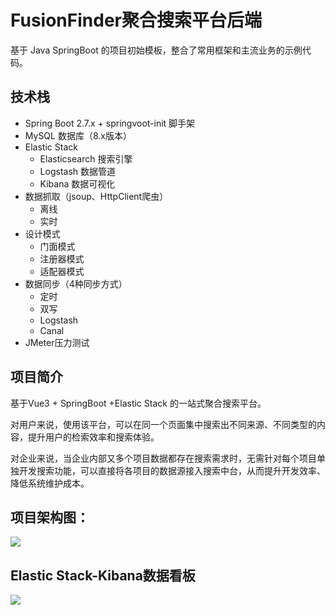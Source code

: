 # FusionFinder聚合搜索平台后端


基于 Java SpringBoot 的项目初始模板，整合了常用框架和主流业务的示例代码。


## 技术栈

- Spring Boot 2.7.x + springvoot-init 脚手架
- MySQL 数据库（8.x版本）
- Elastic Stack
  - Elasticsearch 搜索引擎
  - Logstash 数据管道
  - Kibana 数据可视化
- 数据抓取（jsoup、HttpClient爬虫）
  - 离线
  - 实时
- 设计模式
  - 门面模式
  - 注册器模式
  - 适配器模式
- 数据同步（4种同步方式）
  - 定时
  - 双写
  - Logstash
  - Canal
- JMeter压力测试

## 项目简介
基于Vue3 + SpringBoot +Elastic Stack 的一站式聚合搜索平台。

对用户来说，使用该平台，可以在同一个页面集中搜索出不同来源、不同类型的内容，提升用户的检索效率和搜索体验。

对企业来说，当企业内部又多个项目数据都存在搜索需求时，无需针对每个项目单独开发搜索功能，可以直接将各项目的数据源接入搜索中台，从而提升开发效率、降低系统维护成本。

## 项目架构图：

![](https://raw.iqiq.io/wuliOVO/zxff-backend/master/doc/framework.png)

## Elastic Stack-Kibana数据看板

![](https://raw.iqiq.io/wuliOVO/zxff-backend/master/doc/sta.png)
